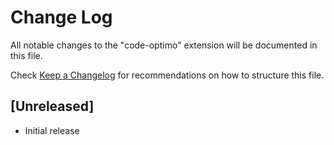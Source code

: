 # Change Log

All notable changes to the "code-optimo" extension will be documented in this file.

Check [Keep a Changelog](http://keepachangelog.com/) for recommendations on how to structure this file.

## [Unreleased]

- Initial release
